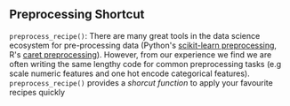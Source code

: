 ## Preprocessing Shortcut

`preprocess_recipe()`: There are many great tools in the data science ecosystem for pre-processing data (Python's [scikit-learn preprocessing](https://scikit-learn.org/stable/modules/preprocessing.html), R's [caret preprocessing](https://topepo.github.io/caret/pre-processing.html)). However, from our experience we find we are often writing the same lengthy code for common preprocessing tasks (e.g scale numeric features and one hot encode categorical features). `preprocess_recipe()` provides a _shorcut function_ to apply your favourite recipes quickly